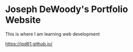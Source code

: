 # Joseph DeWoody's Portfolio Website

This is where I am learning web development

https://jpd61.github.io/

